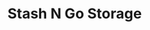 ---
title: "Stash N Go Storage"
url: /austin/stash-n-go-storage-oneal-lane/
shop: storage rental
---